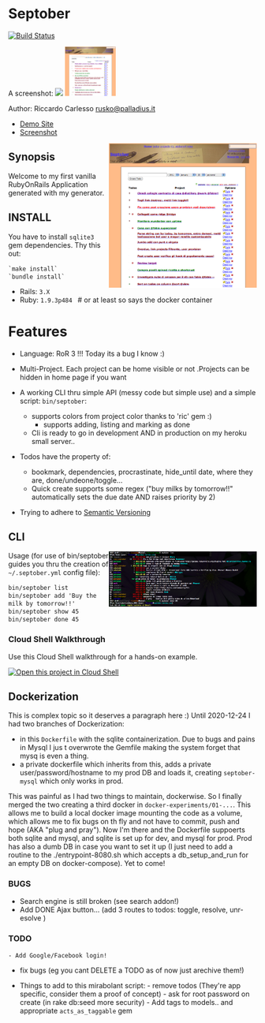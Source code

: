 # Septober

[![Build Status](https://secure.travis-ci.org/palladius/septober.png)](http://travis-ci.org/palladius/septober)
 
 A screenshot:
 <img src='http://www.palladius.it/palladius.jpg' height='100' />
 <img src='https://github.com/palladius/septober/raw/master/doc/Screenshot.png' height='100' />

 Author: Riccardo Carlesso <rusko@palladius.it>

* [Demo Site](http://septober.heroku.com/)
* [Screenshot](https://github.com/palladius/septober/raw/master/doc/Screenshot.png)

<img src="https://github.com/palladius/septober/raw/master/doc/Screenshot.png" width="300" alt="Screenshot for Septober" align='right' />


## Synopsis 

  Welcome to my first vanilla RubyOnRails Application generated with my generator.
  
## INSTALL 

  You have to install `sqlite3` gem dependencies. Thy this out:

	`make install`
	`bundle install`

  * Rails: `3.X`
  * Ruby: `1.9.3p484 ` # or at least so says the docker container
  
# Features 
  
  - Language: RoR 3 !!! Today its a bug I know :)
  
  - Multi-Project. Each project can be home visible or not
   .Projects can be hidden in home page if you want 
  
   
  - A working CLI thru simple API (messy code but simple use) and a simple script: `bin/septober`:
    - supports colors from project color thanks to 'ric' gem :)
		- supports adding, listing and marking as done
    - Cli is ready to go in development AND in production on my heroku small server..

  - Todos have the property of:
    - bookmark, dependencies, procrastinate, hide_until date, where they are, done/undeone/toggle...
    - Quick create supports some regex ("buy milks by tomorrow!!" automatically sets the due date AND raises priority by 2)

  - Trying to adhere to [Semantic Versioning](http://semver.org/)

## CLI

<img src="https://github.com/palladius/septober/raw/master/doc/CliScreenshot.png" width="300" alt="Screenshot for Septober CLI" align='right' />

Usage (for use of bin/septober guides you thru the creation of `~/.septober.yml` config file):

	bin/septober list
	bin/septober add 'Buy the milk by tomorrow!!'
	bin/septober show 45
	bin/septober done 45

### Cloud Shell Walkthrough

Use this Cloud Shell walkthrough for a hands-on example.

[![Open this project in Cloud Shell](http://gstatic.com/cloudssh/images/open-btn.png)](https://console.cloud.google.com/cloudshell/open?git_repo=https://github.com/palladius/septober&page=editor&tutorial=walkthrough.md)

## Dockerization

This is complex topic so it deserves a paragraph here :)
Until 2020-12-24 I had two branches of Dockerization:
* in this `Dockerfile` with the sqlite containerization. Due to bugs and pains in Mysql I jus t overwrote the Gemfile making the system forget that
   mysq is even a thing.
* a private dockerfile which inherits from this, adds a private user/password/hostname to my prod DB and loads it, creating `septober-mysql` which only works in prod.

This was painful as I had two things to maintain, dockerwise. So I finally merged the two creating a third docker in `docker-experiments/01-...`. This allows me to build
a local docker image mounting the code as a volume, which allows me to fix bugs on th fly and not have to commit, push and hope (AKA "plug and pray").
Now I'm there and the Dockerfile suppoerts both sqlite and mysql, and sqlite is set up for dev, and mysql for prod. Prod has also a dumb DB in case you want to set it up
(I just need to add a routine to the ./entrypoint-8080.sh which accepts a db_setup_and_run for an empty DB on docker-compose). Yet to come!

### BUGS

- Search engine is still broken (see search addon!)
- Add DONE Ajax button... (add 3 routes to todos: toggle, resolve, unr-esolve )
    
### TODO 

	- Add Google/Facebook login!
  
  - fix bugs (eg you cant DELETE a TODO as of now just arechive them!)

  -  Things to add to this mirabolant script:
    - remove todos (They're app specific, consider them a proof of concept)
    - ask for root password on create (in rake db:seed more security) 
    - Add tags to models.. and appropriate `acts_as_taggable` gem
    
